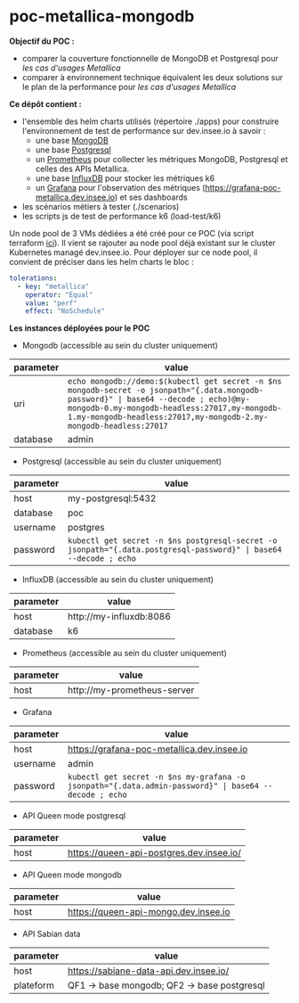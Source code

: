 # poc-metallica-mongodb

**Objectif du POC :**
  - comparer la couverture fonctionnelle de MongoDB et Postgresql pour *les cas d'usages Metallica*
  - comparer à environnement technique équivalent les deux solutions sur le plan de la performance pour *les cas d'usages Metallica*


**Ce dépôt contient :**
- l'ensemble des helm charts utilisés (répertoire ./apps) pour construire l'environnement de test de performance sur dev.insee.io à savoir :
  - une base [MongoDB](https://github.com/bitnami/charts/tree/master/bitnami/mongodb)
  - une base [Postgresql](https://github.com/bitnami/charts/tree/master/bitnami/postgresql)
  - un [Prometheus](https://github.com/prometheus-community/helm-charts/tree/main/charts/prometheus) pour collecter les métriques MongoDB, Postgresql et celles des APIs Metallica.
  - une base [InfluxDB](https://github.com/influxdata/helm-charts) pour stocker les métriques k6 
  - un [Grafana](https://github.com/grafana/helm-charts) pour l'observation des métriques (https://grafana-poc-metallica.dev.insee.io) et ses dashboards
- les scénarios métiers à tester (./scenarios)
- les scripts js de test de performance k6 (load-test/k6)

Un node pool de 3 VMs dédiées a été créé pour ce POC (via script terraform [ici](https://github.com/InseeFrLab/dev.insee.io/blob/master/terraform/cluster.tf)). Il vient se rajouter au node pool déjà existant sur le cluster Kubernetes managé dev.insee.io. Pour déployer sur ce node pool, il convient de préciser dans les helm charts le bloc :
```yaml
tolerations:
  - key: "metallica"
    operator: "Equal"
    value: "perf"
    effect: "NoSchedule"
```

**Les instances déployées pour le POC**

* Mongodb (accessible au sein du cluster uniquement)

| parameter  | value  |
|---|---|
| uri  |  ```echo mongodb://demo:$(kubectl get secret -n $ns mongodb-secret -o jsonpath="{.data.mongodb-password}" \| base64 --decode ; echo)@my-mongodb-0.my-mongodb-headless:27017,my-mongodb-1.my-mongodb-headless:27017,my-mongodb-2.my-mongodb-headless:27017``` |
| database  | admin |

* Postgresql (accessible au sein du cluster uniquement)

| parameter  | value  |
|---|---|
| host  | my-postgresql:5432 |
| database  | poc |
| username  | postgres |
| password  | ```kubectl get secret -n $ns postgresql-secret -o jsonpath="{.data.postgresql-password}" \| base64 --decode ; echo``` |

* InfluxDB (accessible au sein du cluster uniquement)

| parameter  | value  |
|---|---|
| host  | http://my-influxdb:8086 |
| database  | k6 |

* Prometheus (accessible au sein du cluster uniquement)

| parameter  | value  |
|---|---|
| host  | http://my-prometheus-server |

* Grafana

| parameter  | value  |
|---|---|
| host  | https://grafana-poc-metallica.dev.insee.io |
| username  | admin |
| password  | ```kubectl get secret -n $ns my-grafana -o jsonpath="{.data.admin-password}" \| base64 --decode ; echo``` |

* API Queen mode postgresql

| parameter  | value  |
|---|---|
| host  | https://queen-api-postgres.dev.insee.io/ |

* API Queen mode mongodb

| parameter  | value  |
|---|---|
| host  | https://queen-api-mongo.dev.insee.io |

* API Sabian data

| parameter  | value  |
|---|---|
| host  | https://sabiane-data-api.dev.insee.io/ |
| plateform | QF1 -> base mongodb; QF2 -> base postgresql | 





